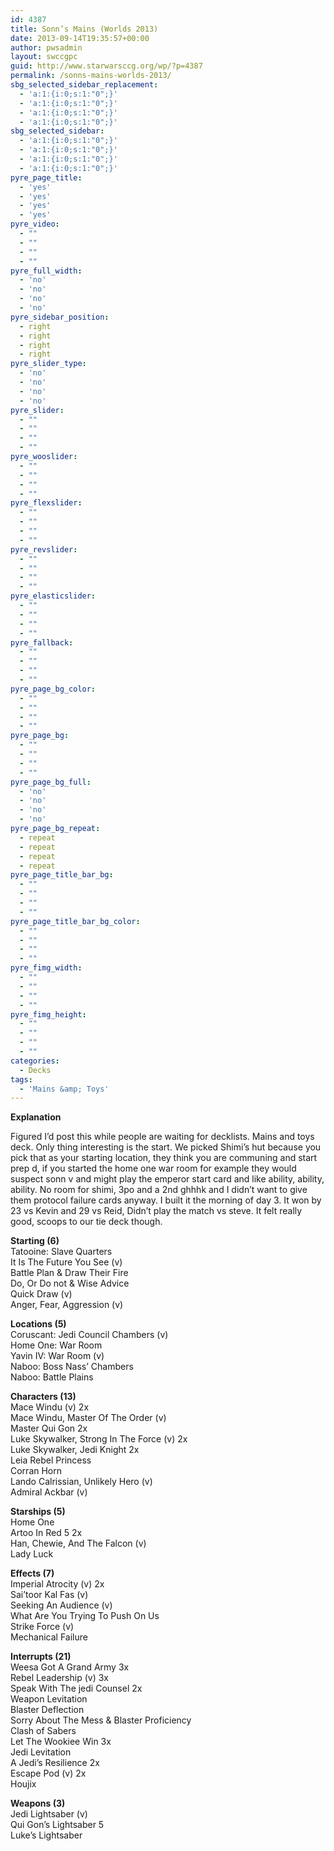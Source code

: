 ```yaml
---
id: 4387
title: Sonn’s Mains (Worlds 2013)
date: 2013-09-14T19:35:57+00:00
author: pwsadmin
layout: swccgpc
guid: http://www.starwarsccg.org/wp/?p=4387
permalink: /sonns-mains-worlds-2013/
sbg_selected_sidebar_replacement:
  - 'a:1:{i:0;s:1:"0";}'
  - 'a:1:{i:0;s:1:"0";}'
  - 'a:1:{i:0;s:1:"0";}'
  - 'a:1:{i:0;s:1:"0";}'
sbg_selected_sidebar:
  - 'a:1:{i:0;s:1:"0";}'
  - 'a:1:{i:0;s:1:"0";}'
  - 'a:1:{i:0;s:1:"0";}'
  - 'a:1:{i:0;s:1:"0";}'
pyre_page_title:
  - 'yes'
  - 'yes'
  - 'yes'
  - 'yes'
pyre_video:
  - ""
  - ""
  - ""
  - ""
pyre_full_width:
  - 'no'
  - 'no'
  - 'no'
  - 'no'
pyre_sidebar_position:
  - right
  - right
  - right
  - right
pyre_slider_type:
  - 'no'
  - 'no'
  - 'no'
  - 'no'
pyre_slider:
  - ""
  - ""
  - ""
  - ""
pyre_wooslider:
  - ""
  - ""
  - ""
  - ""
pyre_flexslider:
  - ""
  - ""
  - ""
  - ""
pyre_revslider:
  - ""
  - ""
  - ""
  - ""
pyre_elasticslider:
  - ""
  - ""
  - ""
  - ""
pyre_fallback:
  - ""
  - ""
  - ""
  - ""
pyre_page_bg_color:
  - ""
  - ""
  - ""
  - ""
pyre_page_bg:
  - ""
  - ""
  - ""
  - ""
pyre_page_bg_full:
  - 'no'
  - 'no'
  - 'no'
  - 'no'
pyre_page_bg_repeat:
  - repeat
  - repeat
  - repeat
  - repeat
pyre_page_title_bar_bg:
  - ""
  - ""
  - ""
  - ""
pyre_page_title_bar_bg_color:
  - ""
  - ""
  - ""
  - ""
pyre_fimg_width:
  - ""
  - ""
  - ""
  - ""
pyre_fimg_height:
  - ""
  - ""
  - ""
  - ""
categories:
  - Decks
tags:
  - 'Mains &amp; Toys'
---
```

**Explanation**

Figured I&#8217;d post this while people are waiting for decklists. Mains and toys deck. Only thing interesting is the start. We picked Shimi&#8217;s hut because you pick that as your starting location, they think you are communing and start prep d, if you started the home one war room for example they would suspect sonn v and might play the emperor start card and like ability, ability, ability. No room for shimi, 3po and a 2nd ghhhk and I didn&#8217;t want to give them protocol failure cards anyway. I built it the morning of day 3. It won by 23 vs Kevin and 29 vs Reid, Didn&#8217;t play the match vs steve. It felt really good, scoops to our tie deck though.  
<!--more-->

**Starting (6)**  
Tatooine: Slave Quarters  
It Is The Future You See (v)  
Battle Plan & Draw Their Fire  
Do, Or Do not & Wise Advice  
Quick Draw (v)  
Anger, Fear, Aggression (v)

**Locations (5)**  
Coruscant: Jedi Council Chambers (v)  
Home One: War Room  
Yavin IV: War Room (v)  
Naboo: Boss Nass’ Chambers  
Naboo: Battle Plains

**Characters (13)**  
Mace Windu (v) 2x  
Mace Windu, Master Of The Order (v)  
Master Qui Gon 2x  
Luke Skywalker, Strong In The Force (v) 2x  
Luke Skywalker, Jedi Knight 2x  
Leia Rebel Princess  
Corran Horn  
Lando Calrissian, Unlikely Hero (v)  
Admiral Ackbar (v)

**Starships (5)**  
Home One  
Artoo In Red 5 2x  
Han, Chewie, And The Falcon (v)  
Lady Luck

**Effects (7)**  
Imperial Atrocity (v) 2x  
Sai’toor Kal Fas (v)  
Seeking An Audience (v)  
What Are You Trying To Push On Us  
Strike Force (v)  
Mechanical Failure

**Interrupts (21)**  
Weesa Got A Grand Army 3x  
Rebel Leadership (v) 3x  
Speak With The jedi Counsel 2x  
Weapon Levitation  
Blaster Deflection  
Sorry About The Mess & Blaster Proficiency  
Clash of Sabers  
Let The Wookiee Win 3x  
Jedi Levitation  
A Jedi’s Resilience 2x  
Escape Pod (v) 2x  
Houjix

**Weapons (3)**  
Jedi Lightsaber (v)  
Qui Gon’s Lightsaber 5  
Luke&#8217;s Lightsaber
